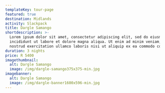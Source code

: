 ```yaml
---
templateKey: tour-page
featured: true
destination: Midlands
activity: Slackpack
title: Dargle Samango
shortdescription: >-
  Lorem ipsum dolor sit amet, consectetur adipiscing elit, sed do eiusmod tempor
  incididunt ut labore et dolore magna aliqua. Ut enim ad minim veniam, quis
  nostrud exercitation ullamco laboris nisi ut aliquip ex ea commodo consequat.
duration: 3 nights
price: R 5400
imagethumbnail:
  alt: Dargle Samango
  image: /img/dargle-samango375x375-min.jpg
imagebanner:
  alt: Dargle Samango
  image: /img/dargle-banner1600x596-min.jpg
---
```


